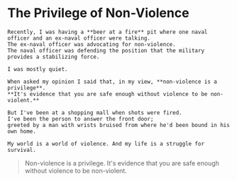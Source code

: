 # The Privilege of Non-Violence

```
Recently, I was having a **beer at a fire** pit where one naval officer and an ex-naval officer were talking.
The ex-naval officer was advocating for non-violence.
The naval officer was defending the position that the military provides a stabilizing force.

I was mostly quiet. 

When asked my opinion I said that, in my view, **non-violence is a privilege**.
**It's evidence that you are safe enough without violence to be non-violent.**

But I've been at a shopping mall when shots were fired.
I've been the person to answer the front door;
greeted by a man with wrists bruised from where he'd been bound in his own home.

My world is a world of violence. And my life is a struggle for survival.
```

> Non-violence is a privilege. It's evidence that you are safe enough without violence to be non-violent.
